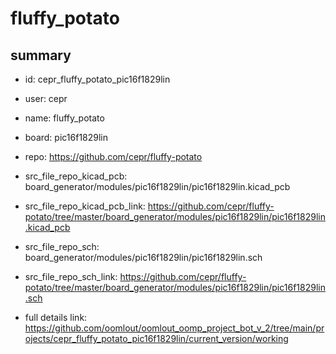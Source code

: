 # fluffy_potato
 
## summary 
* id: cepr_fluffy_potato_pic16f1829lin
* user: cepr
* name: fluffy_potato
* board: pic16f1829lin
* repo: https://github.com/cepr/fluffy-potato
* src_file_repo_kicad_pcb: board_generator/modules/pic16f1829lin/pic16f1829lin.kicad_pcb
* src_file_repo_kicad_pcb_link: https://github.com/cepr/fluffy-potato/tree/master/board_generator/modules/pic16f1829lin/pic16f1829lin.kicad_pcb


* src_file_repo_sch: board_generator/modules/pic16f1829lin/pic16f1829lin.sch
* src_file_repo_sch_link: https://github.com/cepr/fluffy-potato/tree/master/board_generator/modules/pic16f1829lin/pic16f1829lin.sch
* full details link: https://github.com/oomlout/oomlout_oomp_project_bot_v_2/tree/main/projects/cepr_fluffy_potato_pic16f1829lin/current_version/working  







